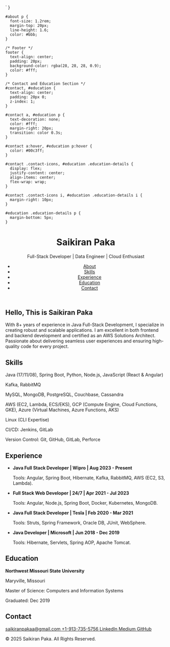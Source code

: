 `
    }

    #about p {
      font-size: 1.2rem;
      margin-top: 20px;
      line-height: 1.6;
      color: #bbb;
    }

    /* Footer */
    footer {
      text-align: center;
      padding: 20px;
      background-color: rgba(28, 28, 28, 0.9);
      color: #fff;
    }

    /* Contact and Education Section */
    #contact, #education {
      text-align: center;
      padding: 20px 0;
      z-index: 1;
    }

    #contact a, #education p {
      text-decoration: none;
      color: #fff;
      margin-right: 20px;
      transition: color 0.3s;
    }

    #contact a:hover, #education p:hover {
      color: #00c3ff;
    }

    #contact .contact-icons, #education .education-details {
      display: flex;
      justify-content: center;
      align-items: center;
      flex-wrap: wrap;
    }

    #contact .contact-icons i, #education .education-details i {
      margin-right: 10px;
    }

    #education .education-details p {
      margin-bottom: 5px;
    }
  </style>
</head>
<body>
  <header>
    <div>
      <h1>Saikiran Paka</h1>
      <div class="subtitle">Full-Stack Developer | Data Engineer | Cloud Enthusiast</div>
    </div>
    <nav>
      <ul>
        <li><a href="#about">About</a></li>
        <li><a href="#skills">Skills</a></li>
        <li><a href="#experience">Experience</a></li>
        <li><a href="#education">Education</a></li>
        <li><a href="#contact">Contact</a></li>
      </ul>
    </nav>
  </header>

  <section id="about">
    <div class="content">
      <h1>Hello, This is <span>Saikiran Paka</span></h1>
      <p>With 8+ years of experience in Java Full-Stack Development, I specialize in creating robust and scalable applications. I am excellent in both frontend and backend development and certified as an AWS Solutions Architect. Passionate about delivering seamless user experiences and ensuring high-quality code for every project.</p>
    </div>
  </section>

  <section id="skills">
    <h2>Skills</h2>
    <p>Java (17/11/08), Spring Boot, Python, Node.js, JavaScript (React & Angular)</p>
    <p>Kafka, RabbitMQ</p>
    <p>MySQL, MongoDB, PostgreSQL, Couchbase, Cassandra</p>
    <p>AWS (EC2, Lambda, ECS/EKS), GCP (Compute Engine, Cloud Functions, GKE), Azure (Virtual Machines, Azure Functions, AKS)</p>
    <p>Linux (CLI Expertise)</p>
    <p>CI/CD: Jenkins, GitLab</p>
    <p>Version Control: Git, GitHub, GitLab, Perforce</p>
  </section>

  <section id="experience">
    <h2>Experience</h2>
    <ul>
      <li>
        <strong>Java Full Stack Developer | Wipro | Aug 2023 - Present</strong><br>
        <p>Tools: Angular, Spring Boot, Hibernate, Kafka, RabbitMQ, AWS (EC2, S3, Lambda).</p>
      </li>
      <li>
        <strong>Full Stack Web Developer | 24/7 | Apr 2021 - Jul 2023</strong><br>
        <p>Tools: Angular, Node.js, Spring Boot, Docker, Kubernetes, MongoDB.</p>
      </li>
      <li>
        <strong>Java Full Stack Developer | Tesla | Feb 2020 - Mar 2021</strong><br>
        <p>Tools: Struts, Spring Framework, Oracle DB, JUnit, WebSphere.</p>
      </li>
      <li>
        <strong>Java Developer | Microsoft | Jun 2018 - Dec 2019</strong><br>
        <p>Tools: Hibernate, Servlets, Spring AOP, Apache Tomcat.</p>
      </li>
    </ul>
  </section>

  <section id="education">
    <h2>Education</h2>
    <div class="education-details">
      <p><strong>Northwest Missouri State University</strong></p>
      <p>Maryville, Missouri</p>
      <p>Master of Science: Computers and Information Systems</p>
      <p>Graduated: Dec 2019</p>
    </div>
  </section>

  <section id="contact">
    <h2>Contact</h2>
    <div class="contact-icons">
      <a href="mailto:saikiranpakaa@gmail.com">
        <i class="fas fa-envelope"></i> saikiranpakaa@gmail.com
      </a>
      <a href="tel:+19137355756">
        <i class="fas fa-phone-alt"></i> +1-913-735-5756
      </a>
      <a href="https://www.linkedin.com/in/saikiranpaka/" target="_blank">
        <i class="fab fa-linkedin"></i> LinkedIn
      </a>
      <a href="https://medium.com/@saikiranpaka" target="_blank">
        <i class="fab fa-medium"></i> Medium
      </a>
      <a href="https://github.com/saikiranpaka" target="_blank">
        <i class="fab fa-github"></i> GitHub
      </a>
    </div>
  </section>

  <footer>
    <p>&copy; 2025 Saikiran Paka. All Rights Reserved.</p>
  </footer>
</body>
</html>
